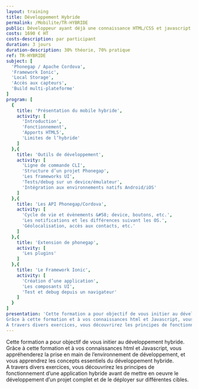 ```yaml
---
layout: training
title: Développement Hybride
permalink: /Mobilite/TR-HYBRIDE
public: Développeur ayant déjà une connaissance HTML/CSS et javascript
costs: 1690 € HT
costs-description: par participant
duration: 3 jours
duration-description: 30% théorie, 70% pratique
ref: TR-HYBRIDE
subject: [
  'Phonegap / Apache Cordova',
  'Framework Ionic',
  'Local Storage',
  'Accès aux capteurs',
  'Build multi-plateforme'
]
program: [
  {
    title: 'Présentation du mobile hybride',
    activity: [
      'Introduction',
      'Fonctionnement',
      'Apports HTML5',
      'Limites de l’hybride'
    ]
  },{
    title: 'Outils de développement',
    activity: [
      'Ligne de commande CLI',
      'Structure d’un projet Phonegap',
      'Les frameworks UI',
      'Tests/debug sur un device/émulateur',
      'Intégration aux environnements natifs Android/iOS'
    ]
  },{
    title: 'Les API Phonegap/Cordova',
    activity: [
      'Cycle de vie et évènements &#58; device, boutons, etc.',
      'Les notifications et les différences suivant les OS.',
      'Géolocalisation, accès aux contacts, etc.'
    ]
  },{
    title: 'Extension de phonegap',
    activity: [
      'Les plugins'
    ]
  },{
    title: 'Le Framework Ionic',
    activity: [
      'Création d’une application',
      'Les composants UI',
      'Test et debug depuis un navigateur'
    ]
  }
]
presentation: 'Cette formation a pour objectif de vous initier au développement hybride.
Grâce à cette formation et à vos connaissances html et Javascript, vous appréhenderez la prise en main de l’environnement de développement, et vous apprendrez les concepts essentiels du développement hybride.
A travers divers exercices, vous découvrirez les principes de fonctionnement d’une application hybride avant de mettre en oeuvre le développement d’un projet complet et de le déployer sur différentes cibles.'
---
```


Cette formation a pour objectif de vous initier au développement hybride.
Grâce à cette formation et à vos connaissances html et Javascript, vous appréhenderez la prise en main de l’environnement de développement, et vous apprendrez les concepts essentiels du développement hybride.  
A travers divers exercices, vous découvrirez les principes de fonctionnement d’une application hybride avant de mettre en oeuvre le développement d’un projet complet et de le déployer sur différentes cibles.  

